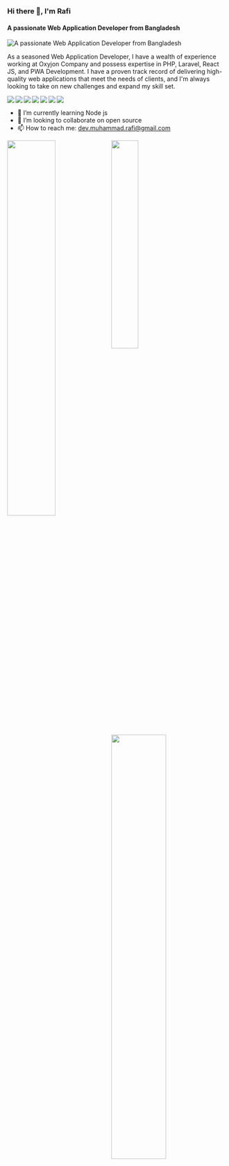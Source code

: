 ### Hi there 👋, I'm Rafi
#### A passionate Web Application Developer from Bangladesh
![A passionate Web Application Developer from Bangladesh](https://media.licdn.com/dms/image/D5616AQGLG01cipF-Sg/profile-displaybackgroundimage-shrink_200_800/0/1685036555200?e=2147483647&v=beta&t=2Y6LJ1imkTpdrutGDM_lXET-J94_-7W1fB6a9H8ELHw)

As a seasoned Web Application Developer, I have a wealth of experience working at Oxyjon Company and possess expertise in PHP, Laravel, React JS, and PWA Development. I have a proven track record of delivering high-quality web applications that meet the needs of clients, and I'm always looking to take on new challenges and expand my skill set.<br>

<img align='left' src='https://img.shields.io/badge/laravel-%23FF2D20.svg?style=for-the-badge&logo=laravel&logoColor=white'> 
<img align='left' src='https://img.shields.io/badge/mysql-%2300f.svg?style=for-the-badge&logo=mysql&logoColor=white'> 
<img align='left' src='https://img.shields.io/badge/php-%23777BB4.svg?style=for-the-badge&logo=php&logoColor=white'>
<img align='left' src='https://img.shields.io/badge/MongoDB-%234ea94b.svg?style=for-the-badge&logo=mongodb&logoColor=white'> 
<img align='left' src='https://img.shields.io/badge/express.js-%23404d59.svg?style=for-the-badge&logo=express&logoColor=%2361DAFB'> 
<img align='left' src='https://img.shields.io/badge/react-%2320232a.svg?style=for-the-badge&logo=react&logoColor=%2361DAFB'> 
<img src='https://img.shields.io/badge/node.js-6DA55F?style=for-the-badge&logo=node.js&logoColor=white'> 


- 🌱 I’m currently learning Node js 
- 👯 I’m looking to collaborate on open source 
- 📫 How to reach me: dev.muhammad.rafi@gmail.com 

<img align='left' width='47%' src='https://github-readme-stats.vercel.app/api?username=RaxonRafi&show_icons=true&theme=radical'> 
<img align='left' width='35%' src='https://github-readme-stats.vercel.app/api/top-langs/?username=RaxonRafi&layout=compact'> 



<img align='left' width='50%' src='https://metrics.lecoq.io/RaxonRafi'> 



